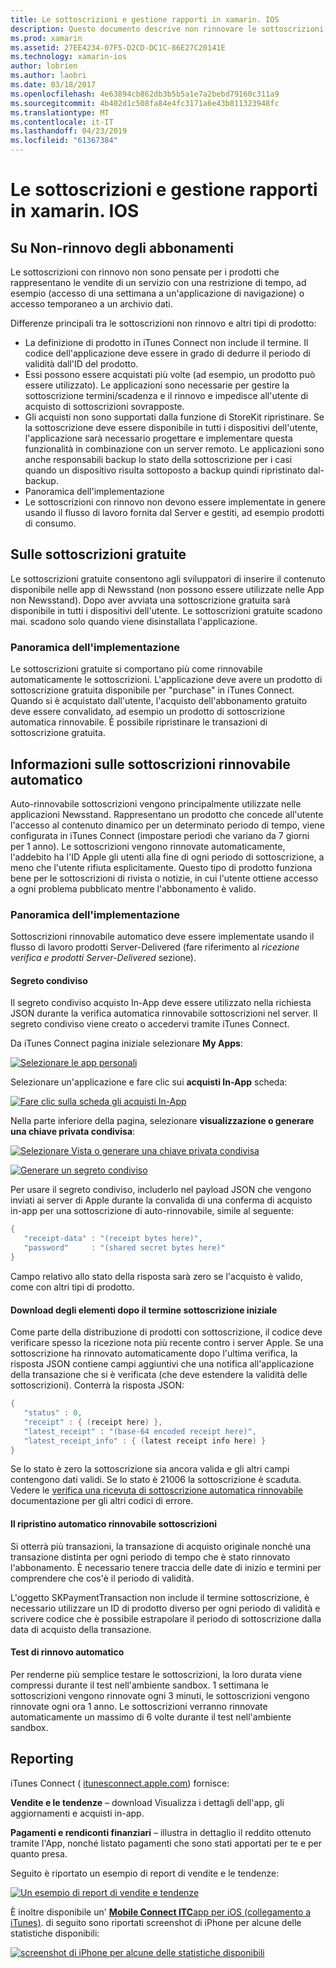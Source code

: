 ```yaml
---
title: Le sottoscrizioni e gestione rapporti in xamarin. IOS
description: Questo documento descrive non rinnovare le sottoscrizioni, le sottoscrizioni gratuite, rinnovabile automatica delle sottoscrizioni e tramite iTunes Connect per eseguire segnalazioni su questi elementi.
ms.prod: xamarin
ms.assetid: 27EE4234-07F5-D2CD-DC1C-86E27C20141E
ms.technology: xamarin-ios
author: lobrien
ms.author: laobri
ms.date: 03/18/2017
ms.openlocfilehash: 4e63894cb862db3b5b5a1e7a2bebd79160c311a9
ms.sourcegitcommit: 4b402d1c508fa84e4fc3171a6e43b811323948fc
ms.translationtype: MT
ms.contentlocale: it-IT
ms.lasthandoff: 04/23/2019
ms.locfileid: "61367384"
---
```

# <a name="subscriptions-and-reporting-in-xamarinios"></a>Le sottoscrizioni e gestione rapporti in xamarin. IOS

## <a name="about-non-renewing-subscriptions"></a>Su Non-rinnovo degli abbonamenti

Le sottoscrizioni con rinnovo non sono pensate per i prodotti che rappresentano le vendite di un servizio con una restrizione di tempo, ad esempio (accesso di una settimana a un'applicazione di navigazione) o accesso temporaneo a un archivio dati.   
   
Differenze principali tra le sottoscrizioni non rinnovo e altri tipi di prodotto:

-  La definizione di prodotto in iTunes Connect non include il termine. Il codice dell'applicazione deve essere in grado di dedurre il periodo di validità dall'ID del prodotto. 
-  Essi possono essere acquistati più volte (ad esempio, un prodotto può essere utilizzato). Le applicazioni sono necessarie per gestire la sottoscrizione termini/scadenza e il rinnovo e impedisce all'utente di acquisto di sottoscrizioni sovrapposte. 
-  Gli acquisti non sono supportati dalla funzione di StoreKit ripristinare. Se la sottoscrizione deve essere disponibile in tutti i dispositivi dell'utente, l'applicazione sarà necessario progettare e implementare questa funzionalità in combinazione con un server remoto. Le applicazioni sono anche responsabili backup lo stato della sottoscrizione per i casi quando un dispositivo risulta sottoposto a backup quindi ripristinato dal-backup. 
-  Panoramica dell'implementazione
-  Le sottoscrizioni con rinnovo non devono essere implementate in genere usando il flusso di lavoro fornita dal Server e gestiti, ad esempio prodotti di consumo. 


## <a name="about-free-subscriptions"></a>Sulle sottoscrizioni gratuite

Le sottoscrizioni gratuite consentono agli sviluppatori di inserire il contenuto disponibile nelle app di Newsstand (non possono essere utilizzate nelle App non Newsstand). Dopo aver avviata una sottoscrizione gratuita sarà disponibile in tutti i dispositivi dell'utente. Le sottoscrizioni gratuite scadono mai. scadono solo quando viene disinstallata l'applicazione.

### <a name="implementation-overview"></a>Panoramica dell'implementazione

Le sottoscrizioni gratuite si comportano più come rinnovabile automaticamente le sottoscrizioni. L'applicazione deve avere un prodotto di sottoscrizione gratuita disponibile per "purchase" in iTunes Connect. Quando si è acquistato dall'utente, l'acquisto dell'abbonamento gratuito deve essere convalidato, ad esempio un prodotto di sottoscrizione automatica rinnovabile. È possibile ripristinare le transazioni di sottoscrizione gratuita.


## <a name="about-auto-renewable-subscriptions"></a>Informazioni sulle sottoscrizioni rinnovabile automatico

Auto-rinnovabile sottoscrizioni vengono principalmente utilizzate nelle applicazioni Newsstand. Rappresentano un prodotto che concede all'utente l'accesso al contenuto dinamico per un determinato periodo di tempo, viene configurata in iTunes Connect (impostare periodi che variano da 7 giorni per 1 anno). Le sottoscrizioni vengono rinnovate automaticamente, l'addebito ha l'ID Apple gli utenti alla fine di ogni periodo di sottoscrizione, a meno che l'utente rifiuta esplicitamente. Questo tipo di prodotto funziona bene per le sottoscrizioni di rivista o notizie, in cui l'utente ottiene accesso a ogni problema pubblicato mentre l'abbonamento è valido.

### <a name="implementation-overview"></a>Panoramica dell'implementazione

Sottoscrizioni rinnovabile automatico deve essere implementate usando il flusso di lavoro prodotti Server-Delivered (fare riferimento al *ricezione verifica e prodotti Server-Delivered* sezione).

#### <a name="shared-secret"></a>Segreto condiviso

Il segreto condiviso acquisto In-App deve essere utilizzato nella richiesta JSON durante la verifica automatica rinnovabile sottoscrizioni nel server. Il segreto condiviso viene creato o accedervi tramite iTunes Connect.

Da iTunes Connect pagina iniziale selezionare **My Apps**:   
   
 [![](subscriptions-and-reporting-images/image2.png "Selezionare le app personali")](subscriptions-and-reporting-images/image2.png#lightbox)  
 
Selezionare un'applicazione e fare clic sui **acquisti In-App** scheda:

[![](subscriptions-and-reporting-images/image6.png "Fare clic sulla scheda gli acquisti In-App")](subscriptions-and-reporting-images/image6.png#lightbox)

Nella parte inferiore della pagina, selezionare **visualizzazione o generare una chiave privata condivisa**:
   
 [![](subscriptions-and-reporting-images/image40.png "Selezionare Vista o generare una chiave privata condivisa")](subscriptions-and-reporting-images/image40.png#lightbox)

 [![](subscriptions-and-reporting-images/image41.png "Generare un segreto condiviso")](subscriptions-and-reporting-images/image41.png#lightbox)   
   
   
   
 Per usare il segreto condiviso, includerlo nel payload JSON che vengono inviati ai server di Apple durante la convalida di una conferma di acquisto in-app per una sottoscrizione di auto-rinnovabile, simile al seguente:

```csharp
{
   "receipt-data" : "(receipt bytes here)",
   "password"     : "(shared secret bytes here)"
}
```

Campo relativo allo stato della risposta sarà zero se l'acquisto è valido, come con altri tipi di prodotto.

#### <a name="downloading-items-after-the-initial-subscription-term"></a>Download degli elementi dopo il termine sottoscrizione iniziale

Come parte della distribuzione di prodotti con sottoscrizione, il codice deve verificare spesso la ricezione nota più recente contro i server Apple. Se una sottoscrizione ha rinnovato automaticamente dopo l'ultima verifica, la risposta JSON contiene campi aggiuntivi che una notifica all'applicazione della transazione che si è verificata (che deve estendere la validità delle sottoscrizioni). Conterrà la risposta JSON:

```csharp
{
   "status" : 0,
   "receipt" : { (receipt here) },
   "latest_receipt" : "(base-64 encoded receipt here)",
   "latest_receipt_info" : { (latest receipt info here) }
}
```

Se lo stato è zero la sottoscrizione sia ancora valida e gli altri campi contengono dati validi. Se lo stato è 21006 la sottoscrizione è scaduta. Vedere le [verifica una ricevuta di sottoscrizione automatica rinnovabile](https://developer.apple.com/library/ios/releasenotes/General/ValidateAppStoreReceipt/Chapters/ValidateRemotely.html) documentazione per gli altri codici di errore.

#### <a name="restoring-auto-renewable-subscriptions"></a>Il ripristino automatico rinnovabile sottoscrizioni

Si otterrà più transazioni, la transazione di acquisto originale nonché una transazione distinta per ogni periodo di tempo che è stato rinnovato l'abbonamento. È necessario tenere traccia delle date di inizio e termini per comprendere che cos'è il periodo di validità.   
   
   
   
 L'oggetto SKPaymentTransaction non include il termine sottoscrizione, è necessario utilizzare un ID di prodotto diverso per ogni periodo di validità e scrivere codice che è possibile estrapolare il periodo di sottoscrizione dalla data di acquisto della transazione.

#### <a name="testing-auto-renewal"></a>Test di rinnovo automatico

Per renderne più semplice testare le sottoscrizioni, la loro durata viene compressi durante il test nell'ambiente sandbox. 1 settimana le sottoscrizioni vengono rinnovate ogni 3 minuti, le sottoscrizioni vengono rinnovate ogni ora 1 anno. Le sottoscrizioni verranno rinnovate automaticamente un massimo di 6 volte durante il test nell'ambiente sandbox.

## <a name="reporting"></a>Reporting

iTunes Connect ( [itunesconnect.apple.com](http://itunesconnect.apple.com)) fornisce:   
   
 **Vendite e le tendenze** – download Visualizza i dettagli dell'app, gli aggiornamenti e acquisti in-app.   
   
 **Pagamenti e rendiconti finanziari** – illustra in dettaglio il reddito ottenuto tramite l'App, nonché listato pagamenti che sono stati apportati per te e per quanto presa.

Seguito è riportato un esempio di report di vendite e le tendenze:   

 [![](subscriptions-and-reporting-images/image42.png "Un esempio di report di vendite e tendenze")](subscriptions-and-reporting-images/image42.png#lightbox)   
   
 È inoltre disponibile un' [ **Mobile Connect ITC**app per iOS (collegamento a iTunes)](http://itunes.apple.com/us/app/itunes-connect-mobile/id376771144?mt=8).
di seguito sono riportati screenshot di iPhone per alcune delle statistiche disponibili:   
   
 [![](subscriptions-and-reporting-images/image43.png "screenshot di iPhone per alcune delle statistiche disponibili")](subscriptions-and-reporting-images/image43.png#lightbox)
